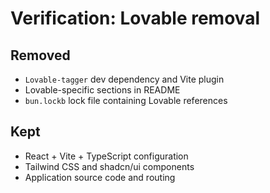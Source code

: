 # Verification: Lov​able removal

## Removed
- `Lov​able-tagger` dev dependency and Vite plugin
- Lov​able-specific sections in README
- `bun.lockb` lock file containing Lov​able references

## Kept
- React + Vite + TypeScript configuration
- Tailwind CSS and shadcn/ui components
- Application source code and routing
